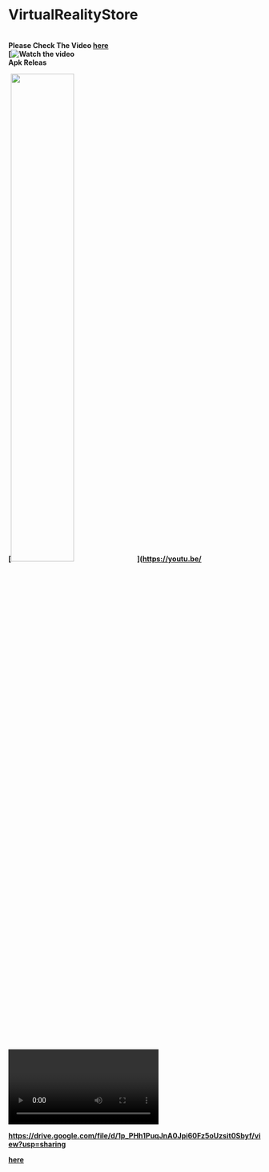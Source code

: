 # VirtualRealityStore
<br><b>Please Check The Video 
  <a href="https://drive.google.com/drive/folders/1pXoivarlffKLaRMtwirCwcLuQVkcBZkM?usp=sharing" >here</a>
  <br> [![Watch the video](https://drive.google.com/file/d/1p_PHh1PuqJnA0Jpi60Fz5oUzsit0Sbyf/view?usp=sharing)
  <br><b> Apk Releas
  
  [<img src="https://drive.google.com/file/d/1p_PHh1PuqJnA0Jpi60Fz5oUzsit0Sbyf/view?usp=sharing" width="50%">](https://youtu.be/<VIDEO ID>)

  https://drive.google.com/file/d/1p_PHh1PuqJnA0Jpi60Fz5oUzsit0Sbyf/view?usp=sharing
  
  <a href="https://drive.google.com/drive/folders/11k0qGwMPTv3oBFfmG1UAJnRmnNb2gDQP?usp=sharing" >here</a>
